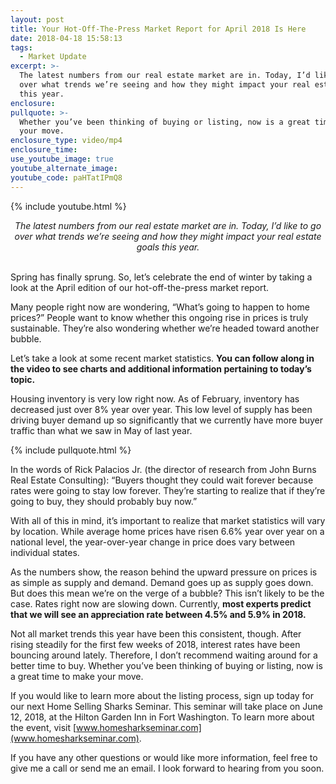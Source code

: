 ```yaml
---
layout: post
title: Your Hot-Off-The-Press Market Report for April 2018 Is Here
date: 2018-04-18 15:58:13
tags:
  - Market Update
excerpt: >-
  The latest numbers from our real estate market are in. Today, I’d like to go
  over what trends we’re seeing and how they might impact your real estate goals
  this year.
enclosure:
pullquote: >-
  Whether you’ve been thinking of buying or listing, now is a great time to make
  your move.
enclosure_type: video/mp4
enclosure_time:
use_youtube_image: true
youtube_alternate_image:
youtube_code: paHTatIPmQ8
---
```


{% include youtube.html %}

<center><em>The latest numbers from our real estate market are in. Today, I&rsquo;d like to go over what trends we&rsquo;re seeing and how they might impact your real estate goals this year.</em></center>

<center>&nbsp;</center>

Spring has finally sprung. So, let’s celebrate the end of winter by taking a look at the April edition of our hot-off-the-press market report.&nbsp;

Many people right now are wondering, “What’s going to happen to home prices?” People want to know whether this ongoing rise in prices is truly sustainable. They’re also wondering whether we’re headed toward another bubble.&nbsp;

Let’s take a look at some recent market statistics. **You can follow along in the video to see charts and additional information pertaining to today’s topic.**&nbsp;

Housing inventory is very low right now. As of February, inventory has decreased just over 8% year over year. This low level of supply has been driving buyer demand up so significantly that we currently have more buyer traffic than what we saw in May of last year.

{% include pullquote.html %}

In the words of Rick Palacios Jr. (the director of research from John Burns Real Estate Consulting): “Buyers thought they could wait forever because rates were going to stay low forever. They’re starting to realize that if they’re going to buy, they should probably buy now.”&nbsp;

With all of this in mind, it’s important to realize that market statistics will vary by location. While average home prices have risen 6.6% year over year on a national level, the year-over-year change in price does vary between individual states.&nbsp;

As the numbers show, the reason behind the upward pressure on prices is as simple as supply and demand. Demand goes up as supply goes down. But does this mean we’re on the verge of a bubble? This isn’t likely to be the case. Rates right now are slowing down. Currently, **most experts predict that we will see an appreciation rate between 4.5% and 5.9% in 2018.**

Not all market trends this year have been this consistent, though. After rising steadily for the first few weeks of 2018, interest rates have been bouncing around lately. Therefore, I don’t recommend waiting around for a better time to buy. Whether you’ve been thinking of buying or listing, now is a great time to make your move.&nbsp;

If you would like to learn more about the listing process, sign up today for our next Home Selling Sharks Seminar. This seminar will take place on June 12, 2018, at the Hilton Garden Inn in Fort Washington. To learn more about the event, visit [www.homesharkseminar.com](www.homesharkseminar.com).&nbsp;

If you have any other questions or would like more information, feel free to give me a call or send me an email. I look forward to hearing from you soon.